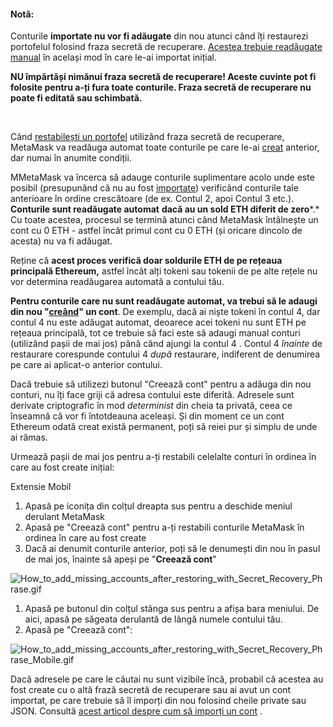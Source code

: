 
#### Notă:


Conturile **importate nu vor fi adăugate** din nou atunci când îți restaurezi portofelul folosind fraza secretă de recuperare. [Acestea trebuie readăugate manual](https://support.metamask.io/hc/en-us/articles/360015489331) în același mod în care le-ai importat inițial.



**NU împărtăși nimănui fraza secretă de recuperare! Aceste cuvinte pot fi folosite pentru a-ți fura toate conturile. Fraza secretă de recuperare nu poate fi editată sau schimbată.**


 


Când [restabilești un portofel](https://support.metamask.io/hc/en-us/articles/360015289612-How-to-restore-your-MetaMask-account-from-Seed-Phrase-Secret-Recovery-Phrase) utilizând fraza secretă de recuperare, MetaMask va readăuga automat toate conturile pe care le-ai [creat](https://support.metamask.io/hc/en-us/articles/360015289452) anterior, dar numai în anumite condiții.


MMetaMask va încerca să adauge conturile suplimentare acolo unde este posibil (presupunând că nu au fost [importate](https://support.metamask.io/hc/en-us/articles/360015289932)) verificând conturile tale anterioare în ordine crescătoare (de ex. Contul 2, apoi Contul 3 etc.). **Conturile sunt readăugate automat** **dacă au un sold ETH diferit de zero***.* Cu toate acestea, procesul se termină atunci când MetaMask întâlnește un cont cu 0 ETH - astfel încât primul cont cu 0 ETH (și oricare dincolo de acesta) nu va fi adăugat.  



Reține că **acest proces verifică doar soldurile ETH de pe rețeaua principală Ethereum,** astfel încât alți tokeni sau tokenii de pe alte rețele nu vor determina readăugarea automată a contului tău.


**Pentru conturile care nu sunt readăugate automat, va trebui să le adaugi din nou "[creând](https://support.metamask.io/hc/en-us/articles/360015289452)" un cont**. De exemplu, dacă ai niște tokeni în contul 4, dar contul 4 nu este adăugat automat, deoarece acei tokeni nu sunt ETH pe rețeaua principală, tot ce trebuie să faci este să adaugi manual conturi (utilizând pașii de mai jos) până când ajungi la contul 4 . Contul 4 *înainte* de restaurare corespunde contului 4 *după* restaurare, indiferent de denumirea pe care ai aplicat-o anterior contului.


Dacă trebuie să utilizezi butonul "Creează cont" pentru a adăuga din nou conturi, nu îți face griji că adresa contului este diferită. Adresele sunt derivate criptografic în mod *determinist* din cheia ta privată, ceea ce înseamnă că vor fi întotdeauna aceleași. Și din moment ce un cont Ethereum odată creat există permanent, poți să reiei pur și simplu de unde ai rămas. 


Urmează pașii de mai jos pentru a-ți restabili celelalte conturi în ordinea în care au fost create inițial:




Extensie Mobil


1. Apasă pe iconița din colțul dreapta sus pentru a deschide meniul derulant MetaMask
2. Apasă pe "Creează cont" pentru a-ți restabili conturile MetaMask în ordinea în care au fost create
3. Dacă ai denumit conturile anterior, poți să le denumești din nou în pasul de mai jos, înainte să apeși pe "**Creează cont**"


![How_to_add_missing_accounts_after_restoring_with_Secret_Recovery_Phrase.gif](https://support.metamask.io/hc/article_attachments/9026739981083/How_to_add_missing_accounts_after_restoring_with_Secret_Recovery_Phrase.gif)




1. Apasă pe butonul din colțul stânga sus pentru a afișa bara meniului. De aici, apasă pe săgeata derulantă de lângă numele contului tău.
2. Apasă pe "Creează cont":


![How_to_add_missing_accounts_after_restoring_with_Secret_Recovery_Phrase_Mobile.gif](https://support.metamask.io/hc/article_attachments/9027058464027/How_to_add_missing_accounts_after_restoring_with_Secret_Recovery_Phrase_Mobile.gif)




Dacă adresele pe care le căutai nu sunt vizibile încă, probabil că acestea au fost create cu o altă frază secretă de recuperare sau ai avut un cont importat, pe care trebuie să îl imporți din nou folosind cheile private sau JSON. Consultă [acest articol despre cum să imporți un cont](https://support.metamask.io/hc/en-us/articles/360015489331-Importing-an-Account) . 

